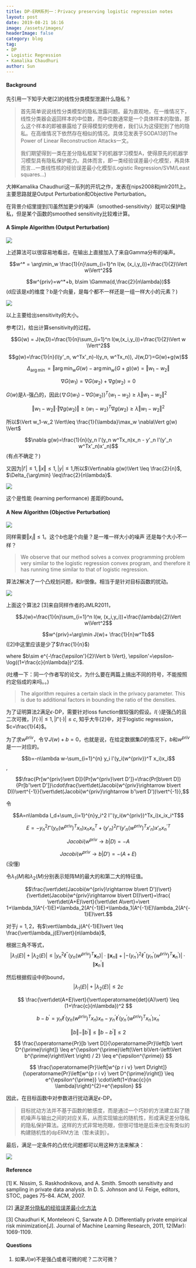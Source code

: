 ```yaml
---
title: DP-ERM系列一：Privacy preserving logistic regression notes
layout: post
date: 2019-08-21 16:16
image: /assets/images/
headerImage: false
category: blog
tag:
- DP
- Logistic Regression
- Kamalika Chaudhuri
author: Sun
---
```


#### Background

先引用一下知乎大佬[2]的线性分类模型泄漏什么隐私？

> 首先简单说说线性分类模型的隐私泄露问题。最为直观地，在一维情况下，线性分类器会返回样本的中位数，而中位数通常是一个具体样本的取值，那么这个样本的即被暴露给了获得模型的使用者，我们认为这侵犯到了他的隐私。在高维情况下依然存在相似的情况。具体见发表于SODA13的The Power of Linear Reconstruction Attacks一文。
>
> 我们期望得到一类在差分隐私框架下的机器学习模型A，使得原先的机器学习模型具有隐私保护能力。具体而言，即一类经验误差最小化模型，再具体而言...一类线性核的经验误差最小化模型(Logistic Regression/SVM/Least squares...)



大神Kamalika Chaudhuri这一系列的开坑之作，发表在nips2008和jmlr2011上。主要思路就是Output Perturbation和Objective Perturbation。

在背景介绍里提到[1]虽然加更少的噪声（smoothed-sensitivity）就可以保护隐私，但是某个函数的smoothed sensitivity比较难计算。

#### A Simple Algorithm (Output Perturbation)

![](/assets/images/2019-08-21-pplr/image-20190821164957915.png)

上述算法可以很容易地看出，在输出上直接加入了来自Gamma分布的噪声。

$$w^* = \arg\min_w \frac{1}{n}\sum_{i=1}^n l(w, (x_i,y_i))+\frac{1}{2}\Vert w\Vert^2$$

$$w^{priv}=w^*+b, b\sim \Gamma(d,\frac{2}{n\lambda})$$ (d应该是x的维度？b是个向量，是每个都不一样还是一组一样大小的元素？)

![](/assets/images/2019-08-21-pplr/image-20190821172118987.png)

以上主要给出sensitivity的大小。

参考[2]，给出计算sensitivity的过程。

$$G(w) = J(w,D)=\frac{1}{n}\sum_{i=1}^n l(w,(x_i,y_i))+\frac{1}{2}\Vert w \Vert^2$$

$$g(w)=\frac{1}{n}(l(y'_n, w^Tx'_n)-l(y_n, w^Tx_n)), J(w,D')=G(w)+g(w)$$

$$\Delta_{\arg\min}=\Vert \arg\min_w G(w)-\arg\min_w (G+g)(w) = \Vert w_1-w_2 \Vert$$

$$\nabla G(w_1)=\nabla G(w_2)+\nabla g(w_2)=0$$

$G(w)$是$\lambda$-强凸的，因此$(\nabla G(w_1)-\nabla G(w_2))^T(w_1-w_2) \geq \lambda\Vert w_1-w_2 \Vert^2$ 

$$\Vert w_1-w_2 \Vert\cdot\Vert\nabla g(w_2)\Vert \geq (w_1-w_2)^T \nabla g(w_2)\geq \lambda\Vert w_1-w_2\Vert^2$$

所以$\Vert w_1-w_2 \Vert\leq \frac{1}{\lambda}\max_w \nabla\Vert g(w) \Vert$

$$\nabla g(w)=\frac{1}{n}(y_n l'(y_n w^Tx_n)x_n - y'_n l'(y'_n w^Tx'_n)x'_n)$$ (有点不确定？)

又因为$\vert l'\vert\leq 1, \Vert x\Vert\leq 1, \vert y\vert \leq 1$,所以$\Vert\nabla g(w)\Vert \leq \frac{2}{n}$, $\Delta_{\arg\min} \leq\frac{2}{n\lambda}$.

![](/assets/images/2019-08-21-pplr/image-20190821202229018.png)

这个是性能 (learning performance) 差距的bound。

#### A New Algorithm (Objective Perturbation)

![](/assets/images/2019-08-21-pplr/image-20190821203206628.png)

同样需要$\Vert x_i \Vert \leq 1$。这个$b$也是个向量？是一堆一样大小的噪声 还是每个大小不一样？

> We observe that our method solves a convex programming problem very similar to the logistic regression convex program, and therefore it has running time similar to that of logistic regression.

算法2解决了一个凸规划问题，和lr很像。相当于是针对目标函数的扰动。

![](/assets/images/2019-08-21-pplr/image-20190823093940590.png)

上面这个算法2 [3]来自同样作者的JMLR2011，

$$J(w)=\frac{1}{n}\sum_{i=1}^n l(w, (x_i,y_i))+\frac{\lambda}{2}\Vert w\Vert^2$$

$$w^{priv}=\arg\min J(w)+ \frac{1}{n}w^Tb$$ ([2]中这里应该是少了$\frac{1}{n}$)

where $b\sim e^{-\frac{\epsilon'}{2}\Vert b \Vert}, \epsilon'=\epsilon-\log((1+\frac{c}{n\lambda})^2)$.

(吐槽一下：同一个作者写的论文，为什么要在两篇上搞出不同的符号，不能按照约定俗成的来吗。。)

> The algorithm requires a certain slack in the privacy parameter. This is due to additional factors in bounding the ratio of the densities.

为了证明算法2满足$\epsilon$-DP，需要针对loss function做较强的假设。$l(\cdot)$是强凸的且二次可微，$\vert l'(\cdot)\vert\leq 1,\vert l''(\cdot)\vert\leq c$, 知乎大牛[2]中，对于logistic regression，$c=\frac{1}{4}$。

为了求$w^{priv}$，令$\nabla J(w)+b = 0$，也就是说，在给定数据集$D$的情况下，$b$和$w^{priv}$是一一对应的。

$$b=-n\lambda w-\sum_{i=1}^{n} y_i l'(y_i(w^{priv})^T x_i)x_i$$,

$$\frac{Pr[w^{priv}\vert D]}{Pr[w^{priv}\vert D']}=\frac{Pr[b\vert D]}{Pr[b'\vert D']}\cdot\frac{\vert\det(Jacobi(w^{priv}\rightarrow b\vert D))\vert^{-1}}{\vert\det(Jacobi(w^{priv}\rightarrow b'\vert D'))\vert^{-1}},$$

令

$$A=n\lambda I_d+\sum_{i=1}^{n}y_i^2 l''(y_i(w^{priv})^Tx_i)x_ix_i^T$$

$$E=-y_n^2l''(y_n(w^{priv})^Tx_n)x_nx_n^T+(y'_n)^2l''(y'_n(w^{priv})^Tx'_n)x'_n x_{n}^{'T}$$

$$Jacobi(w^{priv}\rightarrow b\vert D)=-A$$

$$Jacobi(w^{priv}\rightarrow b\vert D')=-(A+E)$$ (没懂)

令$\lambda_1(M)$和$\lambda_2(M)$分别表示矩阵M的最大的和第二大的特征值。		

$$\frac{\vert\det(Jacobi(w^{priv}\rightarrow b\vert D'))\vert}{\vert\det(Jacobi(w^{priv}\rightarrow b\vert D))\vert}=\frac{ \vert\det(A+E)\vert}{\vert\det A\vert}=\vert 1+\lambda_1(A^{-1}E)+\lambda_2(A^{-1}E)+\lambda_1(A^{-1}E)\lambda_2(A^{-1}E)\vert.$$

对于$j=1,2$，有$\vert\lambda_j(A^{-1}E)\vert \leq \frac{\vert\lambda_j(E)\vert}{n\lambda}$,

根据三角不等式，  
$$
\left|\lambda_{1}(E)\right|+\left|\lambda_{2}(E)\right| \leq\left|y_{n}^{2} \ell^{\prime \prime}\left(y_{n} ({w}^{priv})^{T} \mathbf{x}_{n}\right)\right| \cdot\left\|\mathbf{x}_{n}\right\|+\left|-\left(y_{n}^{\prime}\right)^{2} \ell^{\prime \prime}\left(y_{n}^{\prime} ({w}^{priv})^{T} \mathbf{x}_{n}^{\prime}\right)\right| \cdot\left\|\mathbf{x}_{n}^{\prime}\right\|  
$$


然后根据假设中的bound，  
$$
\left|\lambda_{1}(E)\right|+\left|\lambda_{2}(E)\right| \leq 2 c
$$

$$
\frac{\vert\det(A+E)\vert}{\vert\operatorname{det}(A)\vert} \leq (1+\frac{c}{n\lambda})^2
$$

$$
b-b^{\prime}=y_{n} \ell^{\prime}\left(y_{n}\left(w^{p r i v}\right)^{T} x_{n}\right) x_{n}-y_{n}^{\prime} \ell^{\prime}\left(y_{n}^{\prime}\left(w^{p r i v}\right)^{T} x_{n}^{\prime}\right) x_{n}^{\prime}
$$

$$
\Vert{b}\Vert-\Vert b^{\prime}\Vert \leq \Vert b-b^{\prime}\Vert \leq 2
$$

$$
\frac{\operatorname{Pr}[b \vert D]}{\operatorname{Pr}\left[b \vert D^{\prime}\right]} \leq e^{\epsilon^{\prime}\left(\Vert b\Vert-\left\Vert b^{\prime}\right\Vert \right) / 2} \leq e^{\epsilon^{\prime}}
$$

$$
\frac{\operatorname{Pr}\left[w^{p r i v} \vert D\right]}{\operatorname{Pr}\left[w^{p r i v} \vert D^{\prime}\right]} \leq e^{\epsilon^{\prime}} \cdot\left(1+\frac{c}{n \lambda}\right)^{2}=e^{\epsilon}
$$

因此，在目标函数中对参数进行扰动满足$\epsilon$-DP。

> 目标扰动方法并不基于函数的敏感度，而是通过一个巧妙的方法建立起了随机噪声与输出之间的对应关系，从而实现输出的随机性，形成满足差分隐私的隐私保护算法。这样的方式非常地亮眼，但很可惜地是后来也没有类似的构建随机性的dpERM方法（暂未读到）。

最后，满足一定条件的凸优化问题都可以用这种方法来解决：

![](/assets/images/2019-08-21-pplr/image-20190823181847017.png)



#### Reference 

[1] K. Nissim, S. Raskhodnikova, and A. Smith. Smooth sensitivity and sampling in private data analysis. In D. S. Johnson and U. Feige, editors, STOC, pages 75–84. ACM, 2007.

[2] [满足差分隐私的经验误差最小化方法](https://zhuanlan.zhihu.com/p/55757642)

[3] Chaudhuri K, Monteleoni C, Sarwate A D. Differentially private empirical risk minimization[J]. Journal of Machine Learning Research, 2011, 12(Mar): 1069-1109.





#### Questions

1. 如果$J(w)$不是强凸或者可微的呢？二次可微？



